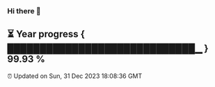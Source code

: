### Hi there 👋
⏳ Year progress { █████████████████████████████▁ } 99.93 %
---
⏰ Updated on Sun, 31 Dec 2023 18:08:36 GMT

